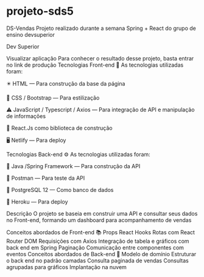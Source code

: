 # projeto-sds5
DS-Vendas
Projeto realizado durante a semana Spring + React do grupo de ensino devsuperior


Dev Superior

Visualizar aplicação
Para conhecer o resultado desse projeto, basta entrar no link de produção
Tecnologias Front-end 🎨
As tecnologias utilizadas foram:

✴️ HTML — Para construção da base da página

💠 CSS / Bootstrap — Para estilização

⚠️ JavaScript / Typescript / Axios — Para integração de API e manipulação de informações

📙 React.Js como biblioteca de construção

🖥️ Netlify — Para deploy

Tecnologias Back-end ⚙️
As tecnologias utilizadas foram:

🍃 Java /Spring Framework — Para construção da API

📶 Postman — Para teste da API

📙 PostgreSQL 12 — Como banco de dados

🧰 Heroku — Para deploy

Descrição
O projeto se baseia em construir uma API e consultar seus dados no Front-end, formando um dashboard para acompanhamento de vendas

Conceitos abordados de Front-end 📚
Props
React Hooks
Rotas com React Router DOM
Requisições com Axios
Integração de tabela e gráficos com back end em Spring
Paginação
Comunicação entre componentes com eventos
Conceitos abordados de Back-end 🔧
Modelo de domínio
Estruturar o back end no padrão camadas
Consulta paginada de vendas
Consultas agrupadas para gráficos
Implantação na nuvem
